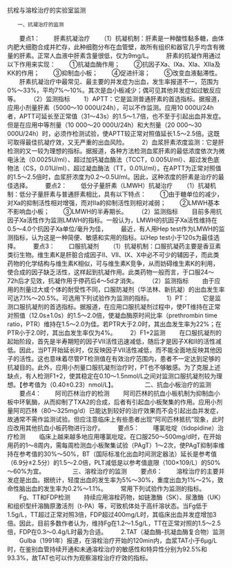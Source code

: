 抗栓与溶栓治疗的实验室监测
 
 	　　一、抗凝治疗的监测
　　要点1：
　　肝素抗凝治疗
　　（1）抗凝机制：肝素是一种酸性黏多糖，由体内肥大细胞合成并贮存，此种细胞分布在血管壁，故所有组织和器官几乎均含有微量的肝素。正常人血液中肝素含量很低，仅为9mg/L。
　　肝素的抗凝作用通过以下作用来实现：
　　①抗凝血酶作用；
　　②抗因子Ⅹa、Ⅸa、Ⅺa、Ⅻa及KK的作用；
　　③抑制血小板；
　　④促进纤溶；
　　⑤改变血液黏滞性。
　　肝素抗凝治疗中最常见、最主要的并发症为出血，发生率报道不一，范围为0%～33%，平均7%～10%。其次是血小板减少；偶可见其他并发症如过敏反应等。
　　（2）监测指标
　　1）APTT：它是监测普通肝素的首选指标。据报道，应用小剂量肝素（5000～10 000U/24h），可以不作监测。应用10 000U/24h者，APTT可延长至正常值（31～43s）的1.5～1.7倍，也不至于引起出血并发症。但是在应用中等剂量（10 000～20 000U/24h）和大剂量（20 000～30 000U/24h）时，必须作检测试验，使APTT较正常对照值延长1.5～2.5倍。这既可取得最佳抗凝疗效，又无严重的出血风险。
　　2）血浆肝素浓度监测：它是肝检测的又一较为理想的指标。据报道，各种方法检测血浆肝素的最低浓度依次为微电泳法（0.0025U/ml）、超过加钙凝血酶法（TCCT，0.005U/ml）、超过发色底物法（CS，0.01U/ml）、超过凝血酶法（TT，0.01U/ml）。在APTT为正常对照值的1.5～2.5倍时，血浆肝浓度为0.2～0.5U/ml。因此，这种浓度的肝素是治疗的最佳选择。
　　要点2：
　　低分子量肝素（LMWH）抗凝治疗
　　（1）抗凝机制：低分子量肝素与普通肝素相比，具有以下特点：
　　①由于糖单位的减少，对Ⅹa的抑制活性相对增强，而对Ⅱa的抑制活性则相对减弱；
　　②LMWH基本不影响血小板；
　　③LMWH的半寿期长。
　　（2）监测指标
　　目前多用抗因子Ⅹa活性作为监测LMWH的指标。一般认为，LMWH的抗因子Ⅹa活性维持在0.5～4.0个抗因子Ⅹa单位/毫升为佳，
　　最近，有人用Hep test作为LMWH的监测指标，认为这是一种简便、敏感和实用的指标。以Hep test小于120s为最佳选择。
　　要点3：
　　口服抗凝剂
　　（1）抗凝机制：口服抗凝药主要是香豆素类衍生物。维生素K是肝脏合成因子Ⅱ、Ⅶ、Ⅸ、Ⅹ中必不可少的辅因子，而此类药物的化学结构与维生素K相似，可与维生素K竞争，从而妨碍维生素K的利用，使合成的因子缺乏活性，这样起到抗凝作用。此类药物一般而言，于口服24～72h后才见效，抗凝作用于停药后4～5d才消失。
　　（2）监测指标
　　由于应用的剂量过大或个体的耐受性不同，口服防凝剂（华法林、新抗凝）的出血发生率可达7.1%～20.5%。可选用下列试验作为监测的指标。
　　1）PT：
　　它是监测口服抗凝剂的首选指标。据报道，在应用口服抗凝剂过程中，使PT维持在正常对照值（12.0s±1.0s）的1.5～2.0倍，使凝血酶原时间比率（prethrombin time ratio，PTR）维持在1.5～2.0为佳。若PTR大于2.0时，其出血发生率为22%；在PTR小于2.0时，其出血发生率仅为4%。
　　2）F1+2监测
　　在口服抗凝剂的起始阶段，首先是半寿期短的因子Ⅶ活性迅速减低，随后才是因子Ⅹ和Ⅱ的活性减低。因此，当PT开始延长时，仅反映因子Ⅶ活性减低，而不能全面地反映其他因子的活性。这也意味着尽管PT检测值在有效治疗范围内，患者不一定达到足够的抗凝目的。此外，应用小剂量口服抗凝剂治疗时，PT也不够敏感。为了克服上述缺点，有人检测F1+2，使其稳定在0.10～1.5nmol/L之间对监测口服抗凝剂较为理想。【参考值为（0.40±0.23）nmol/L】。
　　
　　二、抗血小板治疗的监测
　　要点4：
　　阿司匹林治疗的检测
　　阿司匹林的抗血小板机制为抑制血小板中环氧酶，从而抑制了TXA2的合成，后者有引起血小板聚集的作用。应用小剂量阿司匹林（80～325mg/d）已能达到较好的治疗效果而不会引起出血并发症，故通常不需作监测试验。但应注意临床上有些患者出现“阿司匹林抵抗”现象，此时应改用其他抗血小板药物进行治疗。
　　要点5：
　　噻氯吡啶（tidopidine）治疗检测
　　临床上越来越多地应用噻氯吡啶。在口服250～500mg/d时，在开始用药的1～8周内，需每周检测血小板聚集试验（PAgT）1～2次，使PAgT抑制率维持在参考值的30%～50%，BT（国际标准化出血时间测定器法）延长是参考值（6.9分±2.5分）的1.5～2.0倍，PLT减低是以参考值底限（100×109/L）的50%～60%为宜。
　　
　　三、溶栓治疗的监测
　　要点6：
　　溶栓治疗的主要并发症是出血。据统计，轻度出血的发生率为5%～30%，重度出血为1%～2%，致命性脑出血的发生率为0.2%～1.1%。
　　常用下列试验作为监测的指标。
　　Fg、TT和FDP检测
　　持续应用溶栓药物，如链激酶（SK）、尿激酶（UK）和组织型纤溶酶原激活剂（t-PA）等，可致机体处于高纤溶状态。当Fg低于1.5g/L，TT超过正常对照3倍，FDP超过400mg/L时，其临床出血并发症增加3倍。因此，目前多数作者认为，维持Fg在1.2～1.5g/L，TT在正常对照的1.5～2.5倍，FDP在0.3～0.4g/L时最为合适。
　　2.TAT（凝血酶-抗凝血酶复合物）监测
　　Gulba（1991年）报道，在溶栓治疗开始的120min内，血浆TAT小于6μg/L时，在鉴别血管持续开通和未通溶栓治疗的敏感性和特异性分别为92.5%和93.3%，故TAT也可以作为观察溶栓治疗疗效的指标。 	 


